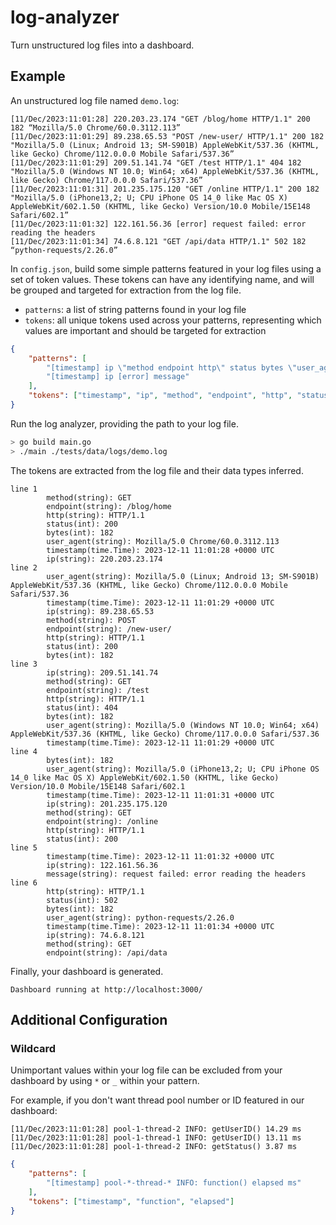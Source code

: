 # log-analyzer

Turn unstructured log files into a dashboard.

## Example

An unstructured log file named `demo.log`:

```log
[11/Dec/2023:11:01:28] 220.203.23.174 "GET /blog/home HTTP/1.1" 200 182 “Mozilla/5.0 Chrome/60.0.3112.113”
[11/Dec/2023:11:01:29] 89.238.65.53 "POST /new-user/ HTTP/1.1" 200 182 "Mozilla/5.0 (Linux; Android 13; SM-S901B) AppleWebKit/537.36 (KHTML, like Gecko) Chrome/112.0.0.0 Mobile Safari/537.36”
[11/Dec/2023:11:01:29] 209.51.141.74 "GET /test HTTP/1.1" 404 182 "Mozilla/5.0 (Windows NT 10.0; Win64; x64) AppleWebKit/537.36 (KHTML, like Gecko) Chrome/117.0.0.0 Safari/537.36”
[11/Dec/2023:11:01:31] 201.235.175.120 "GET /online HTTP/1.1" 200 182 "Mozilla/5.0 (iPhone13,2; U; CPU iPhone OS 14_0 like Mac OS X) AppleWebKit/602.1.50 (KHTML, like Gecko) Version/10.0 Mobile/15E148 Safari/602.1”
[11/Dec/2023:11:01:32] 122.161.56.36 [error] request failed: error reading the headers
[11/Dec/2023:11:01:34] 74.6.8.121 "GET /api/data HTTP/1.1" 502 182 “python-requests/2.26.0”
```

In `config.json`, build some simple patterns featured in your log files using a set of token values. These tokens can have any identifying name, and will be grouped and targeted for extraction from the log file.

- `patterns`: a list of string patterns found in your log file    
- `tokens`: all unique tokens used across your patterns, representing which values are important and should be targeted for extraction

```json
{
    "patterns": [
        "[timestamp] ip \"method endpoint http\" status bytes \"user_agent\"",
        "[timestamp] ip [error] message"
    ],
    "tokens": ["timestamp", "ip", "method", "endpoint", "http", "status", "bytes", "user_agent", "message"]
}
```

Run the log analyzer, providing the path to your log file.

```bash
> go build main.go
> ./main ./tests/data/logs/demo.log
```

The tokens are extracted from the log file and their data types inferred.

```text
line 1
        method(string): GET
        endpoint(string): /blog/home
        http(string): HTTP/1.1
        status(int): 200
        bytes(int): 182
        user_agent(string): Mozilla/5.0 Chrome/60.0.3112.113
        timestamp(time.Time): 2023-12-11 11:01:28 +0000 UTC
        ip(string): 220.203.23.174
line 2
        user_agent(string): Mozilla/5.0 (Linux; Android 13; SM-S901B) AppleWebKit/537.36 (KHTML, like Gecko) Chrome/112.0.0.0 Mobile Safari/537.36
        timestamp(time.Time): 2023-12-11 11:01:29 +0000 UTC
        ip(string): 89.238.65.53
        method(string): POST
        endpoint(string): /new-user/
        http(string): HTTP/1.1
        status(int): 200
        bytes(int): 182
line 3
        ip(string): 209.51.141.74
        method(string): GET
        endpoint(string): /test
        http(string): HTTP/1.1
        status(int): 404
        bytes(int): 182
        user_agent(string): Mozilla/5.0 (Windows NT 10.0; Win64; x64) AppleWebKit/537.36 (KHTML, like Gecko) Chrome/117.0.0.0 Safari/537.36
        timestamp(time.Time): 2023-12-11 11:01:29 +0000 UTC
line 4
        bytes(int): 182
        user_agent(string): Mozilla/5.0 (iPhone13,2; U; CPU iPhone OS 14_0 like Mac OS X) AppleWebKit/602.1.50 (KHTML, like Gecko) Version/10.0 Mobile/15E148 Safari/602.1
        timestamp(time.Time): 2023-12-11 11:01:31 +0000 UTC
        ip(string): 201.235.175.120
        method(string): GET
        endpoint(string): /online
        http(string): HTTP/1.1
        status(int): 200
line 5
        timestamp(time.Time): 2023-12-11 11:01:32 +0000 UTC
        ip(string): 122.161.56.36
        message(string): request failed: error reading the headers
line 6
        http(string): HTTP/1.1
        status(int): 502
        bytes(int): 182
        user_agent(string): python-requests/2.26.0
        timestamp(time.Time): 2023-12-11 11:01:34 +0000 UTC
        ip(string): 74.6.8.121
        method(string): GET
        endpoint(string): /api/data
```

Finally, your dashboard is generated. 

```text
Dashboard running at http://localhost:3000/
```

## Additional Configuration

### Wildcard

Unimportant values within your log file can be excluded from your dashboard by using `*` or `_` within your pattern.


For example, if you don't want thread pool number or ID featured in our dashboard:

```log
[11/Dec/2023:11:01:28] pool-1-thread-2 INFO: getUserID() 14.29 ms
[11/Dec/2023:11:01:28] pool-1-thread-1 INFO: getUserID() 13.11 ms
[11/Dec/2023:11:01:28] pool-1-thread-2 INFO: getStatus() 3.87 ms
```

```json
{
    "patterns": [
        "[timestamp] pool-*-thread-* INFO: function() elapsed ms"
    ],
    "tokens": ["timestamp", "function", "elapsed"]
}
```
